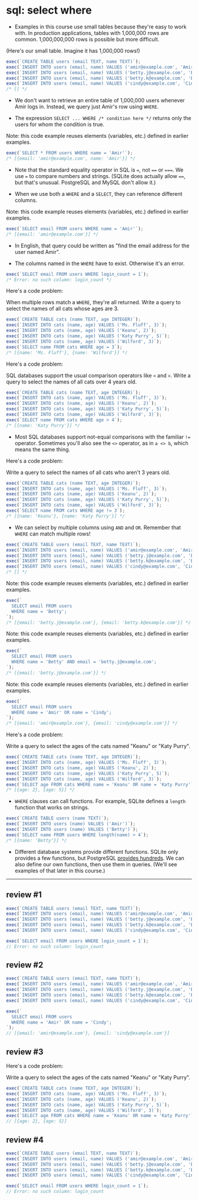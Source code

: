 # sql: select where

- Examples in this course use small tables because they're easy to work with. In production applications, tables with 1,000,000 rows are common. 1,000,000,000 rows is possible but more difficult.

(Here's our small table. Imagine it has 1,000,000 rows!)

```js
exec(`CREATE TABLE users (email TEXT, name TEXT)`);
exec(`INSERT INTO users (email, name) VALUES ('amir@example.com', 'Amir')`);
exec(`INSERT INTO users (email, name) VALUES ('betty.j@example.com', 'Betty')`);
exec(`INSERT INTO users (email, name) VALUES ('betty.k@example.com', 'Betty')`);
exec(`INSERT INTO users (email, name) VALUES ('cindy@example.com', 'Cindy')`);
/* [] */
```

- We don't want to retrieve an entire table of 1,000,000 users whenever Amir logs in. Instead, we query just Amir's row using `WHERE`.

- The expression `SELECT ... WHERE /* condition here */` returns only the users for whom the condition is true.

Note: this code example reuses elements (variables, etc.) defined in earlier examples.

```js
exec(`SELECT * FROM users WHERE name = 'Amir'`);
/* [{email: 'amir@example.com', name: 'Amir'}] */
```

- Note that the standard equality operator in SQL is `=`, not `==` or `===`. We use `=` to compare numbers and strings. (SQLite does actually allow `==`, but that's unusual. PostgreSQL and MySQL don't allow it.)

- When we use both a `WHERE` and a `SELECT`, they can reference different columns.

Note: this code example reuses elements (variables, etc.) defined in earlier examples.

```js
exec(`SELECT email FROM users WHERE name = 'Amir'`);
/* [{email: 'amir@example.com'}] */
```

- In English, that query could be written as "find the email address for the user named Amir".

- The columns named in the `WHERE` have to exist. Otherwise it's an error.

```js
exec(`SELECT email FROM users WHERE login_count = 1`);
/* Error: no such column: login_count */
```

Here's a code problem:

When multiple rows match a `WHERE`, they're all returned. Write a query to select the names of all cats whose ages are 3.

```js
exec(`CREATE TABLE cats (name TEXT, age INTEGER)`);
exec(`INSERT INTO cats (name, age) VALUES ('Ms. Fluff', 3)`);
exec(`INSERT INTO cats (name, age) VALUES ('Keanu', 2)`);
exec(`INSERT INTO cats (name, age) VALUES ('Katy Purry', 5)`);
exec(`INSERT INTO cats (name, age) VALUES ('Wilford', 3)`);
exec(`SELECT name FROM cats WHERE age = 3`);
/* [{name: 'Ms. Fluff'}, {name: 'Wilford'}] */
```

Here's a code problem:

SQL databases support the usual comparison operators like `<` and `>`. Write a query to select the names of all cats over 4 years old.

```js
exec(`CREATE TABLE cats (name TEXT, age INTEGER)`);
exec(`INSERT INTO cats (name, age) VALUES ('Ms. Fluff', 3)`);
exec(`INSERT INTO cats (name, age) VALUES ('Keanu', 2)`);
exec(`INSERT INTO cats (name, age) VALUES ('Katy Purry', 5)`);
exec(`INSERT INTO cats (name, age) VALUES ('Wilford', 3)`);
exec(`SELECT name FROM cats WHERE age > 4`);
/* [{name: 'Katy Purry'}] */
```

- Most SQL databases support not-equal comparisons with the familiar `!=` operator. Sometimes you'll also see the `<>` operator, as in `a <> b`, which means the same thing.

Here's a code problem:

Write a query to select the names of all cats who aren't 3 years old.

```js
exec(`CREATE TABLE cats (name TEXT, age INTEGER)`);
exec(`INSERT INTO cats (name, age) VALUES ('Ms. Fluff', 3)`);
exec(`INSERT INTO cats (name, age) VALUES ('Keanu', 2)`);
exec(`INSERT INTO cats (name, age) VALUES ('Katy Purry', 5)`);
exec(`INSERT INTO cats (name, age) VALUES ('Wilford', 3)`);
exec(`SELECT name FROM cats WHERE age != 3`);
/* [{name: 'Keanu'}, {name: 'Katy Purry'}] */
```

- We can select by multiple columns using `AND` and `OR`. Remember that `WHERE` can match multiple rows!

```js
exec(`CREATE TABLE users (email TEXT, name TEXT)`);
exec(`INSERT INTO users (email, name) VALUES ('amir@example.com', 'Amir')`);
exec(`INSERT INTO users (email, name) VALUES ('betty.j@example.com', 'Betty')`);
exec(`INSERT INTO users (email, name) VALUES ('betty.k@example.com', 'Betty')`);
exec(`INSERT INTO users (email, name) VALUES ('cindy@example.com', 'Cindy')`);
/* [] */
```

Note: this code example reuses elements (variables, etc.) defined in earlier examples.

```js
exec(`
  SELECT email FROM users
  WHERE name = 'Betty';
`);
/* [{email: 'betty.j@example.com'}, {email: 'betty.k@example.com'}] */
```

Note: this code example reuses elements (variables, etc.) defined in earlier examples.

```js
exec(`
  SELECT email FROM users
  WHERE name = 'Betty' AND email = 'betty.j@example.com';
`);
/* [{email: 'betty.j@example.com'}] */
```

Note: this code example reuses elements (variables, etc.) defined in earlier examples.

```js
exec(`
  SELECT email FROM users
  WHERE name = 'Amir' OR name = 'Cindy';
`);
/* [{email: 'amir@example.com'}, {email: 'cindy@example.com'}] */
```

Here's a code problem:

Write a query to select the ages of the cats named "Keanu" or "Katy Purry".

```js
exec(`CREATE TABLE cats (name TEXT, age INTEGER)`);
exec(`INSERT INTO cats (name, age) VALUES ('Ms. Fluff', 3)`);
exec(`INSERT INTO cats (name, age) VALUES ('Keanu', 2)`);
exec(`INSERT INTO cats (name, age) VALUES ('Katy Purry', 5)`);
exec(`INSERT INTO cats (name, age) VALUES ('Wilford', 3)`);
exec(`SELECT age FROM cats WHERE name = 'Keanu' OR name = 'Katy Purry'`);
/* [{age: 2}, {age: 5}] */
```

- `WHERE` clauses can call functions. For example, SQLite defines a `length` function that works on strings.

```js
exec(`CREATE TABLE users (name TEXT)`);
exec(`INSERT INTO users (name) VALUES ('Amir')`);
exec(`INSERT INTO users (name) VALUES ('Betty')`);
exec(`SELECT name FROM users WHERE length(name) > 4`);
/* [{name: 'Betty'}] */
```

- Different database systems provide different functions. SQLite only provides a few functions, but PostgreSQL [provides hundreds](https://www.postgresql.org/docs/12/functions.html). We can also define our own functions, then use them in queries. (We'll see examples of that later in this course.)

---

## review #1

```js
exec(`CREATE TABLE users (email TEXT, name TEXT)`);
exec(`INSERT INTO users (email, name) VALUES ('amir@example.com', 'Amir')`);
exec(`INSERT INTO users (email, name) VALUES ('betty.j@example.com', 'Betty')`);
exec(`INSERT INTO users (email, name) VALUES ('betty.k@example.com', 'Betty')`);
exec(`INSERT INTO users (email, name) VALUES ('cindy@example.com', 'Cindy')`);

exec(`SELECT email FROM users WHERE login_count = 1`);
// Error: no such column: login_count
```

## review #2

```js
exec(`CREATE TABLE users (email TEXT, name TEXT)`);
exec(`INSERT INTO users (email, name) VALUES ('amir@example.com', 'Amir')`);
exec(`INSERT INTO users (email, name) VALUES ('betty.j@example.com', 'Betty')`);
exec(`INSERT INTO users (email, name) VALUES ('betty.k@example.com', 'Betty')`);
exec(`INSERT INTO users (email, name) VALUES ('cindy@example.com', 'Cindy')`);

exec(`
  SELECT email FROM users
  WHERE name = 'Amir' OR name = 'Cindy';
`);
// [{email: 'amir@example.com'}, {email: 'cindy@example.com'}]
```

## review #3

Here's a code problem:

Write a query to select the ages of the cats named "Keanu" or "Katy Purry".

```js
exec(`CREATE TABLE cats (name TEXT, age INTEGER)`);
exec(`INSERT INTO cats (name, age) VALUES ('Ms. Fluff', 3)`);
exec(`INSERT INTO cats (name, age) VALUES ('Keanu', 2)`);
exec(`INSERT INTO cats (name, age) VALUES ('Katy Purry', 5)`);
exec(`INSERT INTO cats (name, age) VALUES ('Wilford', 3)`);
exec(`SELECT age FROM cats WHERE name = 'Keanu' OR name = 'Katy Purry'`);
// [{age: 2}, {age: 5}]
```

## review #4

```js
exec(`CREATE TABLE users (email TEXT, name TEXT)`);
exec(`INSERT INTO users (email, name) VALUES ('amir@example.com', 'Amir')`);
exec(`INSERT INTO users (email, name) VALUES ('betty.j@example.com', 'Betty')`);
exec(`INSERT INTO users (email, name) VALUES ('betty.k@example.com', 'Betty')`);
exec(`INSERT INTO users (email, name) VALUES ('cindy@example.com', 'Cindy')`);

exec(`SELECT email FROM users WHERE login_count = 1`);
// Error: no such column: login_count
```